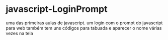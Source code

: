 # javascript-LoginPrompt
uma das primeiras aulas de javascript. um login com o prompt do javascript para web
também tem uns códigos para tabuada e aparecer o nome várias vezes na tela
